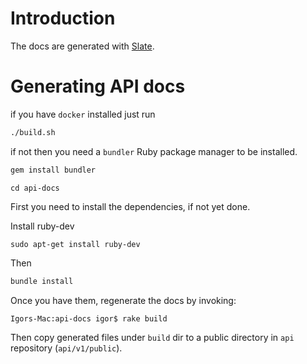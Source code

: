 # Introduction

The docs are generated with [Slate](https://github.com/tripit/slate).

# Generating API docs

if you have `docker` installed just run
```bash
./build.sh
```
if not then you need a `bundler` Ruby package manager to be installed.
````bash
gem install bundler
````

``cd api-docs``

First you need to install the dependencies, if not yet done.

Install ruby-dev
```
sudo apt-get install ruby-dev
```
Then
````bash
bundle install
````

Once you have them, regenerate the docs by invoking:

````bash
Igors-Mac:api-docs igor$ rake build
````

Then copy generated files under `build` dir to a public directory in `api` repository (`api/v1/public`).
